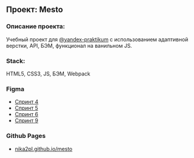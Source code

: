 ## Проект: Mesto

### Описание проекта:
Учебный проект для [@yandex-praktikum](https://github.com/yandex-praktikum) с использованием адаптивной верстки, API, БЭМ, функционал на ванильном JS.

### Stack:
HTML5, CSS3, JS, БЭМ, Webpack

### Figma
* [Спринт 4](https://www.figma.com/file/2cn9N9jSkmxD84oJik7xL7/JavaScript.-Sprint-4?node-id=0%3A1)
* [Спринт 5](https://www.figma.com/file/bjyvbKKJN2naO0ucURl2Z0/JavaScript.-Sprint-5?node-id=0%3A1)
* [Спринт 6](https://www.figma.com/file/kRVLKwYG3d1HGLvh7JFWRT/JavaScript.-Sprint-6?type=design&node-id=1124-73&t=13npaZTexpD4l2Pb-0)
* [Спринт 9](https://www.figma.com/file/PSdQFRHoxXJFs2FH8IXViF/JavaScript.-Sprint-9?type=design&node-id=109-231&mode=design&t=OnglSfzlGWcuRMi9-0)

### Github Pages
- [nika2pl.github.io/mesto](https://nika2pl.github.io/mesto/)
